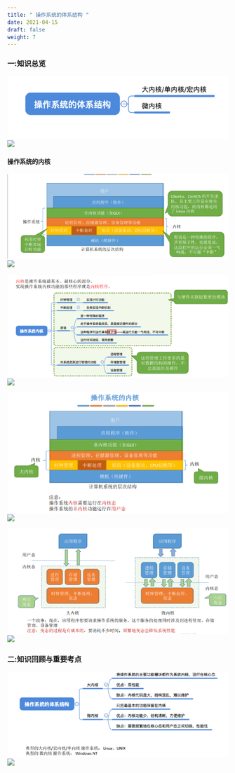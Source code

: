```yaml
---
title: " 操作系统的体系结构 "
date: 2021-04-15
draft: false
weight: 7
---
```


### 一:知识总览



![](../.././img/微信截图_20220201211210.png)
![](../../../img/微信截图_20220201211210.png)


#### 操作系统的内核

![](../.././img/微信截图_20220201211412.png)
![](../../../img/微信截图_20220201211412.png)


![](../.././img/微信截图_20220201211425.png)
![](../../../img/微信截图_20220201211425.png)


![](../.././img/微信截图_20220201211442.png)
![](../../../img/微信截图_20220201211442.png)


![](../.././img/微信截图_20220201211457.png)
![](../../../img/微信截图_20220201211457.png)



### 二:知识回顾与重要考点

![](../.././img/微信截图_20220201211657.png)
![](../../../img/微信截图_20220201211657.png)
